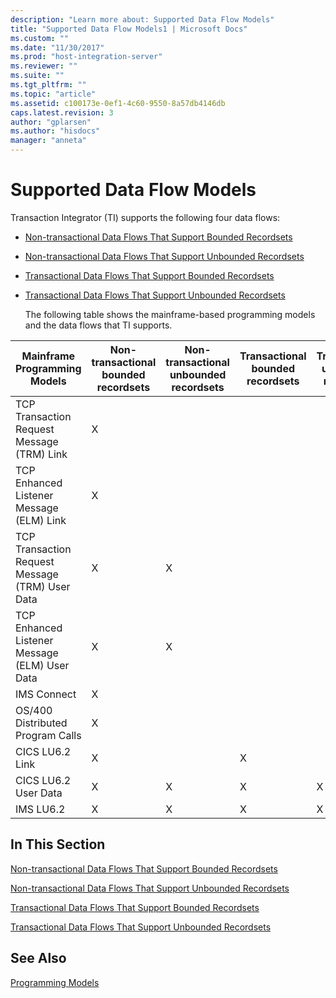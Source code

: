 ```yaml
---
description: "Learn more about: Supported Data Flow Models"
title: "Supported Data Flow Models1 | Microsoft Docs"
ms.custom: ""
ms.date: "11/30/2017"
ms.prod: "host-integration-server"
ms.reviewer: ""
ms.suite: ""
ms.tgt_pltfrm: ""
ms.topic: "article"
ms.assetid: c100173e-0ef1-4c60-9550-8a57db4146db
caps.latest.revision: 3
author: "gplarsen"
ms.author: "hisdocs"
manager: "anneta"
---
```

# Supported Data Flow Models
Transaction Integrator (TI) supports the following four data flows:  
  
- [Non-transactional Data Flows That Support Bounded Recordsets](../core/non-transactional-data-flows-that-support-bounded-recordsets2.md)  
  
- [Non-transactional Data Flows That Support Unbounded Recordsets](../core/non-transactional-data-flows-that-support-unbounded-recordsets2.md)  
  
- [Transactional Data Flows That Support Bounded Recordsets](../core/transactional-data-flows-that-support-bounded-recordsets1.md)  
  
- [Transactional Data Flows That Support Unbounded Recordsets](../core/transactional-data-flows-that-support-unbounded-recordsets1.md)  
  
  The following table shows the mainframe-based programming models and the data flows that TI supports.  
  
|Mainframe Programming Models|Non-transactional bounded recordsets|Non-transactional unbounded recordsets|Transactional bounded recordsets|Transactional unbounded recordsets|  
|----------------------------------|-------------------------------------------|---------------------------------------------|--------------------------------------|----------------------------------------|  
|TCP Transaction Request Message (TRM) Link|X||||  
|TCP Enhanced Listener Message (ELM) Link|X||||  
|TCP Transaction Request Message (TRM) User Data|X|X|||  
|TCP Enhanced Listener Message (ELM) User Data|X|X|||  
|IMS Connect|X||||  
|OS/400 Distributed Program Calls|X||||  
|CICS LU6.2 Link|X||X||  
|CICS LU6.2 User Data|X|X|X|X|  
|IMS LU6.2|X|X|X|X|  
  
## In This Section  
 [Non-transactional Data Flows That Support Bounded Recordsets](../core/non-transactional-data-flows-that-support-bounded-recordsets2.md)  
  
 [Non-transactional Data Flows That Support Unbounded Recordsets](../core/non-transactional-data-flows-that-support-unbounded-recordsets2.md)  
  
 [Transactional Data Flows That Support Bounded Recordsets](../core/transactional-data-flows-that-support-bounded-recordsets1.md)  
  
 [Transactional Data Flows That Support Unbounded Recordsets](../core/transactional-data-flows-that-support-unbounded-recordsets1.md)  
  
## See Also  
 [Programming Models](../core/programming-models2.md)

